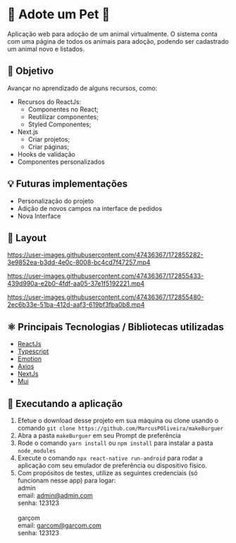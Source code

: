 # 🍔 Adote um Pet 🍔

Aplicação web para adoção de um animal virtualmente. O sistema conta com uma página de todos os animais para adoção, podendo ser cadastrado um animal novo e listados.

## 📖 Objetivo

Avançar no aprendizado de alguns recursos, como:
- Recursos do ReactJs:
    - Componentes no React;
    - Reutilizar componentes;
    - Styled Componentes;
- Next.js
    -  Criar projetos;
    - Criar páginas;
- Hooks de validação
- Componentes personalizados


## 💡 Futuras implementações
- Personalização do projeto 
- Adição de novos campos na interface de pedidos
- Nova Interface 

## 📱 Layout
   https://user-images.githubusercontent.com/47436367/172855282-3e9852ea-b3dd-4e0c-8008-bc4cd7f47257.mp4

   https://user-images.githubusercontent.com/47436367/172855433-439d990a-e2b0-4fdf-aa05-37e1f5192221.mp4

   https://user-images.githubusercontent.com/47436367/172855480-2ec6b33e-51ba-412d-aaf3-619bf3fba0b8.mp4

## ⚛ Principais Tecnologias / Bibliotecas utilizadas
- [ReactJs](https://pt-br.reactjs.org/)
- [Typescript](https://www.typescriptlang.org/)
- [Emotion](https://emotion.sh/docs/introduction)
- [Axios](https://axios-http.com/ptbr/docs/intro)
- [NextJs](https://nextjs.org/)
- [Mui](https://mui.com/pt/)

## 🔧 Executando a aplicação
1. Efetue o download desse projeto em sua máquina ou clone usando o comando ``git clone https://github.com/MarcusPOliveira/makeBurguer``
2. Abra a pasta ``makeBurguer`` em seu Prompt de preferência
3. Rode o comando ``yarn install`` ou ``npm install`` para instalar a pasta ``node_modules``
4. Execute o comando ``npx react-native run-android`` para rodar a aplicação com seu emulador de preferência ou dispositivo físico.
5. Com propósitos de testes, utilize as seguintes credenciais (só funcionam nesse app) para logar:</br>
    admin</br>
      email: admin@admin.com</br>
      senha: 123123</br></br>
    garçom</br>
        email: garcom@garcom.com</br>
        senha: 123123

